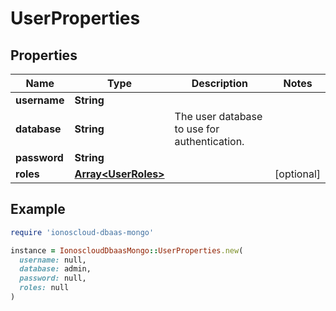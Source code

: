 # UserProperties

## Properties

| Name | Type | Description | Notes |
| ---- | ---- | ----------- | ----- |
| **username** | **String** |  |  |
| **database** | **String** | The user database to use for authentication. |  |
| **password** | **String** |  |  |
| **roles** | [**Array&lt;UserRoles&gt;**](UserRoles.md) |  | [optional] |

## Example

```ruby
require 'ionoscloud-dbaas-mongo'

instance = IonoscloudDbaasMongo::UserProperties.new(
  username: null,
  database: admin,
  password: null,
  roles: null
)
```

